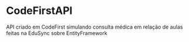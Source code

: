 # CodeFirstAPI
API criado em CodeFirst simulando consulta médica em relação de aulas feitas na EduSync sobre EntityFramework
